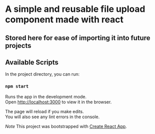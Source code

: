 # A simple and reusable file upload component made with react

## Stored here for ease of importing it into future projects

## Available Scripts

In the project directory, you can run:

### `npm start`

Runs the app in the development mode.<br>
Open [http://localhost:3000](http://localhost:3000) to view it in the browser.

The page will reload if you make edits.<br>
You will also see any lint errors in the console.

*Note* This project was bootstrapped with [Create React App](https://github.com/facebook/create-react-app).
